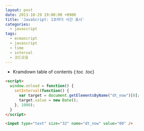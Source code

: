 ```yaml
---
layout: post
date: 2013-10-29 19:00:00 +0900
title: 'JavaScript: 1초마다 시간 표시'
categories:
  - javascript
tags:
  - ecmascript
  - javascript
  - time
  - interval
  - 코드모음
---
```


* Kramdown table of contents
{:toc .toc}

```html
<script>
  window.onload = function() {
    setInterval(function() {
      var target = document.getElementsByName("dt_now")[0];
      target.value = new Date();
    }, 1000);
  }
</script>

<input type="text" size="32" name="dt_now" value="00" />
```
